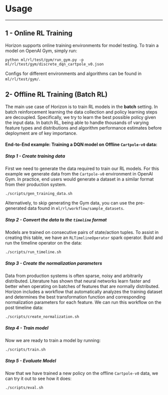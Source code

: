 # Usage
---

## 1 - Online RL Training
Horizon supports online training environments for model testing. To train a model on OpenAI Gym, simply run:
```
python ml/rl/test/gym/run_gym.py -p ml/rl/test/gym/discrete_dqn_cartpole_v0.json
```
Configs for different environments and algorithms can be found in `ml/rl/test/gym/`.

## 2- Offline RL Training (Batch RL)

The main use case of Horizon is to train RL models in the **batch** setting. In batch reinforcement learning the data collection and policy learning steps are decoupled. Specifically, we try to learn the best possible policy given the input data. In batch RL, being able to handle thousands of varying feature types and distributions and algorithm performance estimates before deployment are of key importance.

#### End-to-End example: Training a DQN model on Offline `Cartpole-v0` data:

##### Step 1 - Create training data
First we need to generate the data required to train our RL models. For this example we generate data from the `Cartpole-v0` environment in OpenAI Gym. In practice, end users would generate a dataset in a similar format from their production system.

```
./scripts/gen_training_data.sh
```
Alternatively, to skip generating the Gym data, you can use the pre-generated data found in `ml/rl/workflow/sample_datasets`.
##### Step 2 - Convert the data to the `timeline` format
Models are trained on consecutive pairs of state/action tuples. To assist in creating this table, we have an `RLTimelineOperator` spark operator. Build and run the timeline operator on the data:
```
./scripts/run_timeline.sh
```
##### Step 3 - Create the normalization parameters
Data from production systems is often sparse, noisy and arbitrarily distributed. Literature has shown that neural networks learn faster and better when operating on batches of features that are normally distributed. Horizon includes a workflow that automatically analyzes the training dataset and determines the best transformation function and corresponding normalization parameters for each feature. We can run this workflow on the post timeline data:
```
./scripts/create_normalization.sh
```
##### Step 4 - Train model
Now we are ready to train a model by running:
```
./scripts/train.sh
```
##### Step 5 - Evaluate Model
Now that we have trained a new policy on the offline `Cartpole-v0` data, we can try it out to see how it does:
```
./scripts/eval.sh
```
